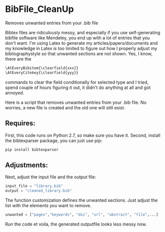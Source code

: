 # BibFile_CleanUp
Removes unwanted entries from your .bib file

Bibtex files are ridiculously messy, and especially if you use self-generating bibfile software like Mendeley, you end up with a lot of entries that you don't want.
I'm using Latex to generate my articles/papers/documents and my knowledge in Latex is too limited to figure out how I properly adjust my bibliographystyle so that unwanted sections are not shown.
Yes, I know, there are the 
```python
\AtEveryBibitem{\clearfield{xxx}} 
\AtEveryCitekey{\clearfield{yyy}}
```
commands to clear the field conditionally for selected type and I tried, spend couple of hours figuring it out, it didn't do anything at all and got annoyed.

Here is a script that removes unwanted entries from your .bib file. No worries, a new file is created and the old one will still exist.

## Requires:
First, this code runs on Python 2.7, so make sure you have it.
Second, install the bibtexparser package, you can just use pip:
```python
pip install bibtexparser
```

## Adjustments:
Next, adjust the input file and the output file:

```python
input_file = "library.bib"
output = "cleaned_library.bib"
```
    
The function customization defines the unwanted sections. Just adjust the list with the elements you want to remove.
```python
unwanted = ["pages","keywords", "doi", "url", "abstract", "file",...]
```

Run the code et voila, the generated outputfile looks less messy now.
